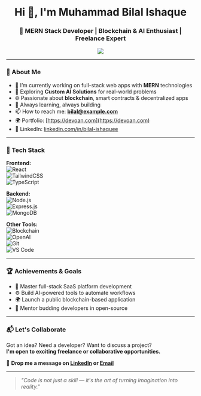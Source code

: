 <h1 align="center">Hi 👋, I'm Muhammad Bilal Ishaque</h1>
<h3 align="center">🚀 MERN Stack Developer | Blockchain & AI Enthusiast | Freelance Expert</h3>

<p align="center">
  <img src="https://readme-typing-svg.herokuapp.com?font=Fira+Code&size=22&pause=1000&center=true&vCenter=true&width=435&lines=Transforming+Ideas+into+Digital+Solutions;Full-Stack+Development+Specialist;Custom+AI+Solution+Builder;Open+to+Exciting+Projects" />
</p>

---

### 💫 About Me

- 🔭 I’m currently working on full-stack web apps with **MERN** technologies  
- 🤖 Exploring **Custom AI Solutions** for real-world problems  
- 🌐 Passionate about **blockchain**, smart contracts & decentralized apps  
- 🧠 Always learning, always building  
- 📫 How to reach me: **[bilal@example.com](mailto:mbilal27012001@gmail.com)**  
- 🌍 Portfolio: [https://devoan.com](https://devoan.com)  
- 💼 LinkedIn: [linkedin.com/in/bilal-ishaquee](https://linkedin.com/in/bilal-ishaquee-228a58235)

---

### 🚀 Tech Stack

**Frontend:**  
![React](https://img.shields.io/badge/-React-61DAFB?logo=react&logoColor=black&style=flat)  
![TailwindCSS](https://img.shields.io/badge/-TailwindCSS-06B6D4?logo=tailwindcss&logoColor=white&style=flat)  
![TypeScript](https://img.shields.io/badge/-TypeScript-3178C6?logo=typescript&logoColor=white&style=flat)

**Backend:**  
![Node.js](https://img.shields.io/badge/-Node.js-339933?logo=node.js&logoColor=white&style=flat)  
![Express.js](https://img.shields.io/badge/-Express.js-000000?logo=express&logoColor=white&style=flat)  
![MongoDB](https://img.shields.io/badge/-MongoDB-4DB33D?logo=mongodb&logoColor=white&style=flat)

**Other Tools:**  
![Blockchain](https://img.shields.io/badge/-Solidity-363636?logo=solidity&logoColor=white&style=flat)  
![OpenAI](https://img.shields.io/badge/-OpenAI-412991?logo=openai&logoColor=white&style=flat)  
![Git](https://img.shields.io/badge/-Git-F05032?logo=git&logoColor=white&style=flat)  
![VS Code](https://img.shields.io/badge/-VS%20Code-007ACC?logo=visual-studio-code&logoColor=white&style=flat)

---

### 🏆 Achievements & Goals

- 🧠 Master full-stack SaaS platform development  
- ⚙️ Build AI-powered tools to automate workflows  
- 🌍 Launch a public blockchain-based application  
- 💬 Mentor budding developers in open-source  

---

### 📬 Let's Collaborate

Got an idea? Need a developer? Want to discuss a project?  
**I'm open to exciting freelance or collaborative opportunities.**

📩 **Drop me a message on [LinkedIn](https://linkedin.com/in/bilal-ishaquee-228a58235) or [Email](mailto:bilal@example.com)**

---

> *"Code is not just a skill — it's the art of turning imagination into reality."*
